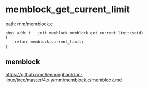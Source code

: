 memblock_get_current_limit
========================================

path: mm/memblock.c
```
phys_addr_t __init_memblock memblock_get_current_limit(void)
{
    return memblock.current_limit;
}
```

memblock
----------------------------------------

https://github.com/leeminghao/doc-linux/tree/master/4.x.y/mm/memblock.c/memblock.md
